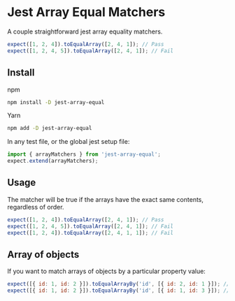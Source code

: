 # Jest Array Equal Matchers

A couple straightforward jest array equality matchers.

```js
expect([1, 2, 4]).toEqualArray([2, 4, 1]); // Pass
expect([1, 2, 4, 5]).toEqualArray([2, 4, 1]); // Fail
```

## Install

npm

```bash
npm install -D jest-array-equal
```

Yarn

```bash
npm add -D jest-array-equal
```

In any test file, or the global jest setup file:

```js
import { arrayMatchers } from 'jest-array-equal';
expect.extend(arrayMatchers);
```

## Usage

The matcher will be true if the arrays have the exact same contents, regardless of order.

```js
expect([1, 2, 4]).toEqualArray([2, 4, 1]); // Pass
expect([1, 2, 4, 5]).toEqualArray([2, 4, 1]); // Fail
expect([1, 2, 4]).toEqualArray([2, 4, 1, 1]); // Fail
```

## Array of objects

If you want to match arrays of objects by a particular property value:

```js
expect([{ id: 1, id: 2 }]).toEqualArrayBy('id', [{ id: 2, id: 1 }]); // Pass
expect([{ id: 1, id: 2 }]).toEqualArrayBy('id', [{ id: 1, id: 3 }]); // Fail
```
